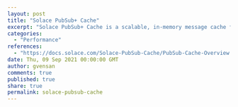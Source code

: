 ```yaml
---
layout: post
title: "Solace PubSub+ Cache"
excerpt: "Solace PubSub+ Cache is a scalable, in-memory message cache for Direct messaging. It allows client applications connecting to Solace PubSub+ to request the most current messages for a topic of interest when they come online, or when they start subscribing to topics that they were not originally subscribed to."
categories:
  - "Performance"
references:
  - "https://docs.solace.com/Solace-PubSub-Cache/PubSub-Cache-Overview.htm"
date: Thu, 09 Sep 2021 00:00:00 GMT
author: gvensan
comments: true
published: true
share: true
permalink: solace-pubsub-cache
---
```

